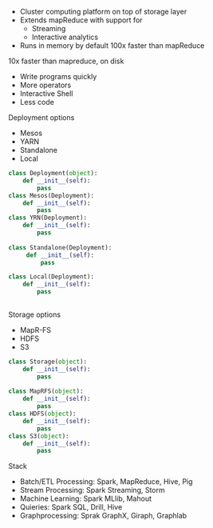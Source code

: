 * Cluster computing platform on top of storage layer
* Extends mapReduce with support for 
    * Streaming
    * Interactive analytics
* Runs in memory by default 100x faster than mapReduce

10x faster than mapreduce, on disk

* Write programs quickly
* More operators
* Interactive Shell
* Less code

Deployment options
* Mesos
* YARN
* Standalone
* Local
```python
class Deployment(object):
    def __init__(self):
        pass
class Mesos(Deployment):
    def __init__(self):
        pass
class YRN(Deployment):
    def __init__(self):
        pass
        
class Standalone(Deployment):
     def __init__(self):
         pass

class Local(Deployment):
    def __init__(self):
        pass
        
```
Storage options
* MapR-FS
* HDFS
* S3
```python
class Storage(object):
    def __init__(self):
        pass
        
class MapRFS(object):
    def __init__(self):
        pass
class HDFS(object):
    def __init__(self):
        pass
class S3(object):
    def __init__(self):
        pass
```
Stack
* Batch/ETL  Processing: Spark, MapReduce, Hive, Pig
* Stream Processing: Spark Streaming, Storm
* Machine Learning: Spark MLlib, Mahout
* Quieries: Spark SQL, Drill, Hive
* Graphprocessing: Sprak GraphX, Giraph, Graphlab
